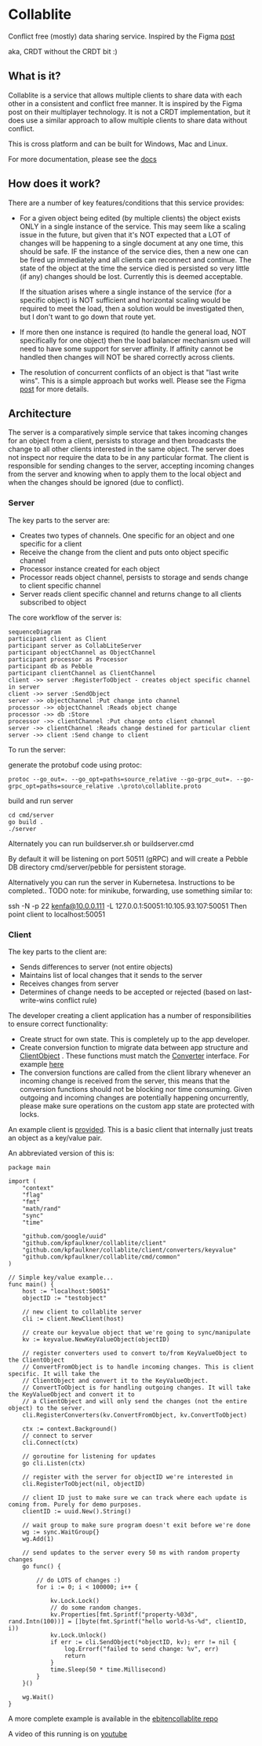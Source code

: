 # Collablite

Conflict free (mostly) data sharing service. Inspired by the Figma [post](https://www.figma.com/blog/how-figmas-multiplayer-technology-works/)

aka, CRDT without the CRDT bit :)

## What is it?

Collablite is a service that allows multiple clients to share data with each other in a consistent and conflict free manner.
It is inspired by the Figma post on their multiplayer technology.
It is not a CRDT implementation, but it does use a similar approach to allow multiple clients to share data without conflict.

This is cross platform and can be built for Windows, Mac and Linux.

For more documentation, please see the [docs](https://collablite.kenfau.net)

## How does it work?

There are a number of key features/conditions that this service provides:

- For a given object being edited (by multiple clients) the object exists ONLY in a single instance of the service. This may
  seem like a scaling issue in the future, but given that it's NOT expected that a LOT of changes will be happening to a single
  document at any one time, this should be safe. IF the instance of the service dies, then a new one can be fired up immediately
  and all clients can reconnect and continue. The state of the object at the time the service died is persisted so very little (if any)
  changes should be lost. Currently this is deemed acceptable.

  If the situation arises where a single instance of the service (for a specific object) is NOT sufficient and horizontal scaling would
  be required to meet the load, then a solution would be investigated then, but I don't want to go down that route yet.

- If more then one instance is required (to handle the general load, NOT specifically for one object) then the load balancer
  mechanism used will need to have some support for server affinity. If affinity cannot be handled then changes will NOT be
  shared correctly across clients.

- The resolution of concurrent conflicts of an object is that "last write wins". This is a simple approach but works well.
  Please see the Figma [post](https://www.figma.com/blog/how-figmas-multiplayer-technology-works/) for more details.


## Architecture

The server is a comparatively simple service that takes incoming changes for an object from a client, persists to storage and then broadcasts the change to all other clients interested in the same object. The server does not inspect nor require the data to be in any particular format. 
The client is responsible for sending changes to the server, accepting incoming changes from the server and knowing when
to apply them to the local object and when the changes should be ignored (due to conflict).

### Server

The key parts to the server are:
- Creates two types of channels. One specific for an object and one specific for a client
- Receive the change from the client and puts onto object specific channel
- Processor instance created for each object
- Processor reads object channel, persists to storage and sends change to client specific channel
- Server reads client specific channel and returns change to all clients subscribed to object

The core workflow of the server is:

```mermaid
sequenceDiagram
participant client as Client
participant server as CollabLiteServer
participant objectChannel as ObjectChannel
participant processor as Processor
participant db as Pebble
participant clientChannel as ClientChannel
client ->> server :RegisterToObject - creates object specific channel in server
client ->> server :SendObject
server ->> objectChannel :Put change into channel
processor ->> objectChannel :Reads object change
processor ->> db :Store
processor ->> clientChannel :Put change onto client channel
server ->> clientChannel :Reads change destined for particular client
server ->> client :Send change to client

```

To run the server:

generate the protobuf code using protoc:

```
protoc --go_out=. --go_opt=paths=source_relative --go-grpc_out=. --go-grpc_opt=paths=source_relative .\proto\collablite.proto
```

build and run server
```
cd cmd/server
go build .
./server 
```

Alternately you can run buildserver.sh or buildserver.cmd

By default it will be listening on port 50511 (gRPC) and will create a Pebble DB directory cmd/server/pebble for persistent storage.

Alternatively you can run the server in Kubernetesa. Instructions to be completed.. TODO
note: for minikube, forwarding, use something similar to:

ssh -N -p 22 kenfa@10.0.0.111 -L 127.0.0.1:50051:10.105.93.107:50051
Then point client to localhost:50051


### Client

The key parts to the client are:
- Sends differences to server (not entire objects)
- Maintains list of local changes that it sends to the server
- Receives changes from server
- Determines of change needs to be accepted or rejected (based on last-write-wins conflict rule)

The developer creating a client application has a number of responsibilities to ensure correct functionality:
- Create struct for own state. This is completely up to the app developer. 
- Create conversion function to migrate data between app structure and [ClientObject](https://github.com/kpfaulkner/collablite/blob/57baad710ef3c2cae37dcf24ef41dce5f0338205/client/models.go#L29) . These functions must match the [Converter](https://github.com/kpfaulkner/collablite/blob/57baad710ef3c2cae37dcf24ef41dce5f0338205/client/converters/converter.go#L9) interface. For example [here](https://github.com/kpfaulkner/collablite/blob/57baad710ef3c2cae37dcf24ef41dce5f0338205/client/converters/keyvalue/keyvalue.go#L39)
- The conversion functions are called from the client library whenever an incoming change is received from the server, this means that the conversion functions should not be blocking nor time consuming. Given outgoing and incoming changes are potentially happening oncurrently, please make sure operations on the custom app state are protected with locks.


An example client is [provided](https://github.com/kpfaulkner/collablite/blob/main/cmd/client/simpleproperty/main.go). This is a basic client that internally just treats an object as a key/value pair.

An abbreviated version of this is:

```
package main

import (
	"context"
	"flag"
	"fmt"
	"math/rand"
	"sync"
	"time"

	"github.com/google/uuid"
	"github.com/kpfaulkner/collablite/client"
	"github.com/kpfaulkner/collablite/client/converters/keyvalue"
	"github.com/kpfaulkner/collablite/cmd/common"
)

// Simple key/value example...
func main() {
    host := "localhost:50051"
    objectID := "testobject"

    // new client to collablite server
    cli := client.NewClient(host)

    // create our keyvalue object that we're going to sync/manipulate
    kv := keyvalue.NewKeyValueObject(objectID)

    // register converters used to convert to/from KeyValueObject to the ClientObject
    // ConvertFromObject is to handle incoming changes. This is client specific. It will take the
    // ClientObject and convert it to the KeyValueObject.
    // ConvertToObject is for handling outgoing changes. It will take the KeyValueObject and convert it to
    // a ClientObject and will only send the changes (not the entire object) to the server.
    cli.RegisterConverters(kv.ConvertFromObject, kv.ConvertToObject)

    ctx := context.Background()
    // connect to server
    cli.Connect(ctx)

    // goroutine for listening for updates
    go cli.Listen(ctx)

    // register with the server for objectID we're interested in
    cli.RegisterToObject(nil, objectID)

    // client ID just to make sure we can track where each update is coming from. Purely for demo purposes.
    clientID := uuid.New().String()

    // wait group to make sure program doesn't exit before we're done
    wg := sync.WaitGroup{}
    wg.Add(1)

    // send updates to the server every 50 ms with random property changes
    go func() {

        // do LOTS of changes :)
        for i := 0; i < 100000; i++ {

            kv.Lock.Lock()
            // do some random changes.
            kv.Properties[fmt.Sprintf("property-%03d", rand.Intn(100))] = []byte(fmt.Sprintf("hello world-%s-%d", clientID, i))
            kv.Lock.Unlock()
            if err := cli.SendObject(*objectID, kv); err != nil {
                log.Errorf("failed to send change: %v", err)
                return
            }
            time.Sleep(50 * time.Millisecond)
        }
    }()

    wg.Wait()
}

```

A more complete example is available in the [ebitencollablite repo](https://github.com/kpfaulkner/ebitencollablite)

A video of this running is on [youtube](https://www.youtube.com/watch?v=nQXM51JVsEc&list=PLvQEMqf8q-jpQmPZLpze-Ix0LVG5q1u7W)
